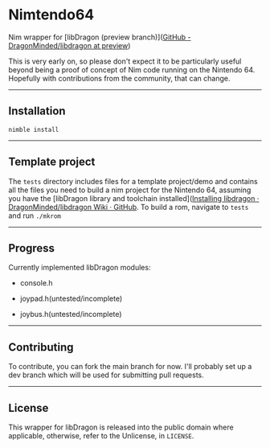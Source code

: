 # Nimtendo64

Nim wrapper for [libDragon (preview branch)]([GitHub - DragonMinded/libdragon at preview](https://github.com/DragonMinded/libdragon/tree/preview))

This is very early on, so please don't expect it to be particularly useful beyond being a proof of concept of Nim code running on the Nintendo 64. Hopefully with contributions from the community, that can change.

---

## Installation

```shell
nimble install
```

---

## Template project

The `tests` directory includes files for a template project/demo and contains all the files you need to build a nim project for the Nintendo 64, assuming you have the [libDragon library and toolchain installed]([Installing libdragon · DragonMinded/libdragon Wiki · GitHub](https://github.com/DragonMinded/libdragon/wiki/Installing-libdragon). To build a rom, navigate to `tests` and run `./mkrom`

---

## Progress

Currently implemented libDragon modules:

- console.h

- joypad.h(untested/incomplete)

- joybus.h(untested/incomplete)

---



## Contributing

To contribute, you can fork the main branch for now. I'll probably set up a dev branch which will be used for submitting pull requests.

---

## License

This wrapper for libDragon is released into the public domain where applicable, otherwise, refer to the Unlicense, in `LICENSE`.
